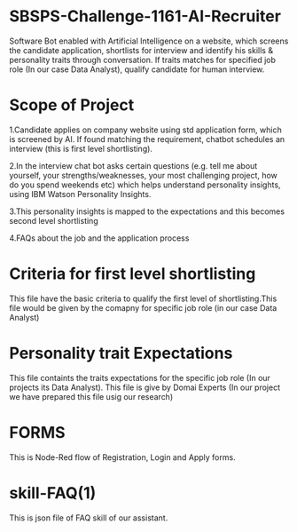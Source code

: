 # SBSPS-Challenge-1161-AI-Recruiter
Software Bot enabled with Artificial Intelligence on a website, which screens the candidate application, shortlists for interview and identify his skills & personality traits through conversation. If traits matches for specified job role (In our case Data Analyst), qualify candidate for human interview.

# Scope of Project
1.Candidate applies on company website using std application form, which is screened by AI. If found matching the requirement, chatbot schedules an interview (this is first level shortlisting).

2.In the interview chat bot asks certain questions (e.g. tell me about yourself, your strengths/weaknesses, your most challenging project, how do you spend weekends etc) which helps understand personality insights, using IBM Watson Personality Insights.

3.This personality insights is mapped to the expectations and this becomes second level shortlisting

4.FAQs about the job and the application process

# Criteria for first level shortlisting
This file have the basic criteria to qualify the first level of shortlisting.This file would be given by the comapny for specific job role (in our case Data Analyst)

# Personality trait Expectations
This file containts the traits expectations for the specific job role (In our projects its Data Analyst).
This file is give by Domai Experts (In our project we have prepared this file usig our research)

# FORMS 
This is Node-Red flow of Registration, Login and Apply forms.

# skill-FAQ(1)
This is json file of FAQ skill of our assistant.  
